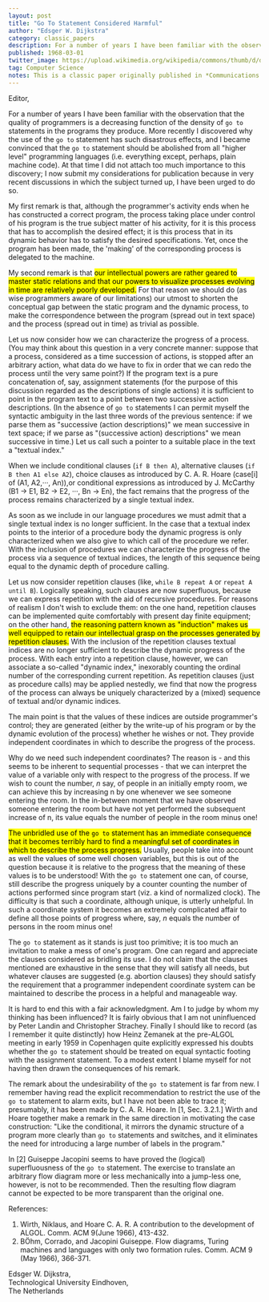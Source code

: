 ```yaml
---
layout: post
title: "Go To Statement Considered Harmful"
author: "Edsger W. Dijkstra"
category: classic_papers
description: For a number of years I have been familiar with the observation that the quality of programmers is a decreasing function of the density of `go to` statements in the programs they produce. More recently I discovered why the use of the `go to` statement has such disastrous effects, and I became convinced that the `go to` statement should be abolished from all "higher level" programming languages (i.e. everything except, perhaps, plain machine code). At that time I did not attach too much importance to this discovery; I now submit my considerations for publication because in very recent discussions in which the subject turned up, I have been urged to do so.
published: 1968-03-01
twitter_image: https://upload.wikimedia.org/wikipedia/commons/thumb/d/d9/Edsger_Wybe_Dijkstra.jpg/220px-Edsger_Wybe_Dijkstra.jpg
tag: Computer Science
notes: This is a classic paper originally published in *Communications of the ACM*, 1968 by Edsger W. Dijkstra  and a mirror of [another mirror](https://citeseerx.ist.psu.edu/viewdoc/download?doi=10.1.1.92.4846&rep=rep1&type=pdf). Yes, that Dijkstra of the graph theory algorithm. I just learnt that he is a big systems guy too.
---
```


Editor,

For a number of years I have been familiar with the observation that the quality of programmers is a decreasing function of the density of `go to` statements in the programs they produce. More recently I discovered why the use of the `go to` statement has such disastrous effects, and I became convinced that the `go to` statement should be abolished from all "higher level" programming languages (i.e. everything except, perhaps, plain machine code). At that time I did not attach too much importance to this discovery; I now submit my considerations for publication because in very recent discussions in which the subject turned up, I have been urged to do so.

My first remark is that, although the programmer's activity ends when he has constructed a correct program, the process taking place under control of his program is the true subject matter of his activity, for it is this process that has to accomplish the desired effect; it is this process that in its dynamic behavior has to satisfy the desired specifications. Yet, once the program has been made, the 'making' of the corresponding process is delegated to the machine.

My second remark is that <mark>our intellectual powers are rather geared to master static relations and that our powers to visualize processes evolving in time are relatively poorly developed.</mark> For that reason we should do (as wise programmers aware of our limitations) our utmost to shorten the conceptual gap between the static program and the dynamic process, to make the correspondence between the program (spread out in text space) and the process (spread out in time) as trivial as possible.

Let us now consider how we can characterize the progress of a process. (You may think about this question in a very concrete manner: suppose that a process, considered as a time succession of actions, is stopped after an arbitrary action, what data do we have to fix in order that we can redo the process until the very same point?) If the program text is a pure concatenation of, say, assignment statements (for the purpose of this discussion regarded as the descriptions of single actions) it is sufficient to point in the program text to a point between two successive action descriptions. (In the absence of `go to` statements I can permit myself the syntactic ambiguity in the last three words of the previous sentence: if we parse them as "successive (action descriptions)" we mean successive in text space; if we parse as "(successive action) descriptions" we mean successive in time.) Let us call such a pointer to a suitable place in the text a "textual index."

When we include conditional clauses (`if B then A`), alternative clauses (`if B then A1 else A2`), choice clauses as introduced by C. A. R. Hoare (case[i] of (A1, A2,···, An)),or conditional expressions as introduced by J. McCarthy (B1 -> E1, B2 -> E2, ···, Bn -> En), the fact remains that the progress of the process remains characterized by a single textual index. 

As soon as we include in our language procedures we must admit that a single textual index is no longer sufficient. In the case that a textual index points to the interior of a procedure body the dynamic progress is only characterized when we also give to which call of the procedure we refer. With the inclusion of procedures we can characterize the progress of the process via a sequence of textual indices, the length of this sequence being equal to the dynamic depth of procedure calling.

Let us now consider repetition clauses (like, `while B repeat A` or `repeat A until B`). Logically speaking, such clauses are now superfluous, because we can express repetition with the aid of recursive procedures. For reasons of realism I don't wish to exclude them: on the one hand, repetition clauses can be implemented quite comfortably with present day finite equipment; on the other hand, <mark>the reasoning pattern known as "induction" makes us well equipped to retain our intellectual grasp on the processes generated by repetition clauses.</mark> With the inclusion of the repetition clauses textual indices are no longer sufficient to describe the dynamic progress of the process. With each entry into a repetition clause, however, we can associate a so-called "dynamic index," inexorably counting the ordinal number of the corresponding current repetition. As repetition clauses (just as procedure calls) may be applied nestedly, we find that now the progress of the process can always be uniquely characterized by a (mixed) sequence of textual and/or dynamic indices.

The main point is that the values of these indices are outside programmer's control; they are generated (either by the write-up of his program or by the dynamic evolution of the process) whether he wishes or not. They provide independent coordinates in which to describe the progress of the process.

Why do we need such independent coordinates? The reason is - and this seems to be inherent to sequential processes - that we can interpret the value of a variable only with respect to the progress of the process. If we wish to count the number, *n* say, of people in an initially empty room, we can achieve this by increasing n by one whenever we see someone entering the room. In the in-between moment that we have observed someone entering the room but have not yet performed the subsequent increase of n, its value equals the number of people in the room minus one!

<mark>The unbridled use of the <code>go to</code> statement has an immediate consequence that it becomes terribly hard to find a meaningful set of coordinates in which to describe the process progress.</mark> Usually, people take into account as well the values of some well chosen variables, but this is out of the question because it is relative to the progress that the meaning of these values is to be understood! With the `go to` statement one can, of course, still describe the progress uniquely by a counter counting the number of actions performed since program start (viz. a kind of normalized clock). The difficulty is that such a coordinate, although unique, is utterly unhelpful. In such a coordinate system it becomes an extremely complicated affair to define all those points of progress where, say, *n* equals the number of persons in the room minus one! 


The `go to` statement as it stands is just too primitive; it is too much an invitation to make a mess of one's program. One can regard and appreciate the clauses considered as bridling its use. I do not claim that the clauses mentioned are exhaustive in the sense that they will satisfy all needs, but whatever clauses are suggested (e.g. abortion clauses) they should satisfy the requirement that a programmer independent coordinate system can be maintained to describe the process in a helpful and manageable way.

It is hard to end this with a fair acknowledgment. Am I to judge by whom my thinking has been influenced? It is fairly obvious that I am not uninfluenced by Peter Landin and Christopher Strachey. Finally I should like to record (as I remember it quite distinctly) how Heinz Zemanek at the pre-ALGOL meeting in early 1959 in Copenhagen quite explicitly expressed his doubts whether the `go to` statement should be treated on equal syntactic footing with the assignment statement. To a modest extent I blame myself for not having then drawn the consequences of his remark.

The remark about the undesirability of the `go to` statement is far from new. I remember having read the explicit recommendation to restrict the use of the `go to` statement to alarm exits, but I have not been able to trace it; presumably, it has been made by C. A. R. Hoare. In [1, Sec. 3.2.1.] Wirth and Hoare together make a remark in the same direction in motivating the case construction: "Like the conditional, it mirrors the dynamic structure of a program more clearly than `go to` statements and switches, and it eliminates the need for introducing a large number of labels in the program."

In [2] Guiseppe Jacopini seems to have proved the (logical) superfluousness of the `go to` statement. The exercise to translate an arbitrary flow diagram more or less mechanically into a jump-less one, however, is not to be recommended. Then the resulting flow diagram cannot be expected to be more transparent than the original one.

References:

1. Wirth, Niklaus, and Hoare C. A. R. A contribution to the development of ALGOL. Comm. ACM 9(June 1966), 413-432.
2. BÖhm, Corrado, and Jacopini Guiseppe. Flow diagrams, Turing machines and languages with only two formation rules. Comm. ACM 9 (May 1966), 366-371.

Edsger W. Dijkstra,<br/>Technological University Eindhoven,<br/>The Netherlands